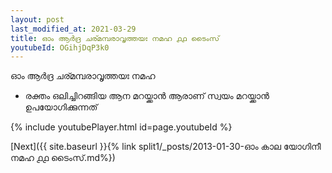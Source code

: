 ```yaml
---
layout: post
last_modified_at: 2021-03-29
title: ഓം ആർദ്ര ചര്മമ്പരാവൃത്തയഃ നമഹ ൧൧ ടൈംസ്
youtubeId: OGihjDqP3k0
---
```

 
 
 ഓം ആർദ്ര ചര്മമ്പരാവൃത്തയഃ നമഹ 
 
 -  രക്തം ഒലിച്ചിറങ്ങിയ ആന മറയ്ക്കാൻ ആരാണ് സ്വയം മറയ്ക്കാൻ ഉപയോഗിക്കുന്നത് 
 
  
 
  
 
 
 
 
 
 


{% include youtubePlayer.html id=page.youtubeId %}
 
[Next]({{ site.baseurl }}{% link  split1/_posts/2013-01-30-ഓം കാല യോഗിനീ നമഹ ൧൧ ടൈംസ്.md%})
 
